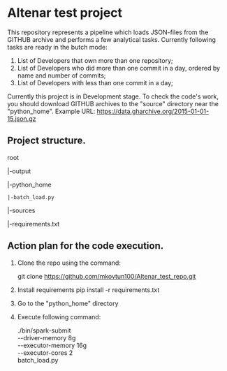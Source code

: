 # Altenar test project

This repository represents a pipeline which loads JSON-files from the GITHUB archive and performs a few analytical tasks.
Currently following tasks are ready in the butch mode:
  1. List of Developers that own more than one repository;
  2. List of Developers who did more than one commit in a day, ordered by name and number of commits;
  3. List of Developers with less than one commit in a day;

Currently this project is in Development stage. To check the code's work, you should download GITHUB archives to the "source" directory near the "python_home". Example URL: https://data.gharchive.org/2015-01-01-15.json.gz

Project structure.
-
root

  |-output
  
  |-python_home
  
    |-batch_load.py
    
  |-sources
  
  |-requirements.txt
  

Action plan for the code execution.
-
1. Clone the repo using the command:
   
   git clone https://github.com/mkovtun100/Altenar_test_repo.git
   
2. Install requirements
   pip install -r requirements.txt

3. Go to the "python_home" directory

4. Execute following command:

   ./bin/spark-submit \
   --driver-memory 8g \
   --executor-memory 16g \
   --executor-cores 2  \
   batch_load.py

